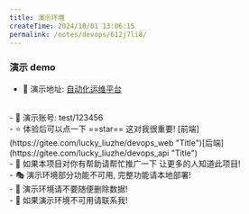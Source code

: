 ```yaml
---
title: 演示环境
createTime: 2024/10/01 13:06:15
permalink: /notes/devops/612j7li8/
---
```

### 演示 demo

- 🔗 演示地址: [自动化运维平台](http://8.140.193.49/ "Title")
<br> 
- 🔏 演示账号: test/123456
<br> 
- ⭐ 体验后可以点一下 ==star== 这对我很重要! [前端](https://gitee.com/lucky_liuzhe/devops_web "Title")[后端](https://gitee.com/lucky_liuzhe/devops_api "Title")
<br>
- 🌈 如果本项目对你有帮助请帮忙推广一下 让更多的人知道此项目!
<br>
- 🎭 演示环境部分功能不可用, 完整功能请本地部署!
<br>
- 📛 演示环境请不要随便删除数据!
<br>
- 📧 如果演示环境不可用请联系我!
<br>

